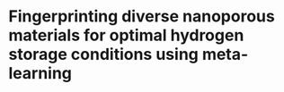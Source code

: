 # Fingerprinting diverse nanoporous materials for optimal hydrogen storage conditions using meta-learning
